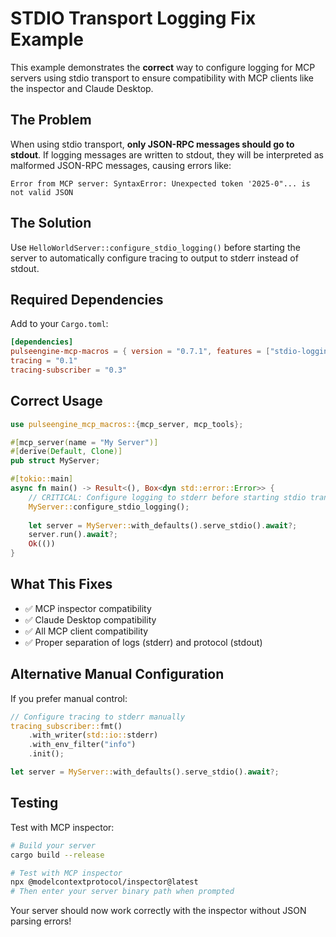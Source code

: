 # STDIO Transport Logging Fix Example

This example demonstrates the **correct** way to configure logging for MCP servers using stdio transport to ensure compatibility with MCP clients like the inspector and Claude Desktop.

## The Problem

When using stdio transport, **only JSON-RPC messages should go to stdout**. If logging messages are written to stdout, they will be interpreted as malformed JSON-RPC messages, causing errors like:

```
Error from MCP server: SyntaxError: Unexpected token '2025-0"... is not valid JSON
```

## The Solution

Use `HelloWorldServer::configure_stdio_logging()` before starting the server to automatically configure tracing to output to stderr instead of stdout.

## Required Dependencies

Add to your `Cargo.toml`:

```toml
[dependencies]
pulseengine-mcp-macros = { version = "0.7.1", features = ["stdio-logging"] }
tracing = "0.1"
tracing-subscriber = "0.3"
```

## Correct Usage

```rust
use pulseengine_mcp_macros::{mcp_server, mcp_tools};

#[mcp_server(name = "My Server")]
#[derive(Default, Clone)]
pub struct MyServer;

#[tokio::main]
async fn main() -> Result<(), Box<dyn std::error::Error>> {
    // CRITICAL: Configure logging to stderr before starting stdio transport
    MyServer::configure_stdio_logging();
    
    let server = MyServer::with_defaults().serve_stdio().await?;
    server.run().await?;
    Ok(())
}
```

## What This Fixes

- ✅ MCP inspector compatibility
- ✅ Claude Desktop compatibility  
- ✅ All MCP client compatibility
- ✅ Proper separation of logs (stderr) and protocol (stdout)

## Alternative Manual Configuration

If you prefer manual control:

```rust
// Configure tracing to stderr manually
tracing_subscriber::fmt()
    .with_writer(std::io::stderr)
    .with_env_filter("info")
    .init();

let server = MyServer::with_defaults().serve_stdio().await?;
```

## Testing

Test with MCP inspector:

```bash
# Build your server
cargo build --release

# Test with MCP inspector  
npx @modelcontextprotocol/inspector@latest
# Then enter your server binary path when prompted
```

Your server should now work correctly with the inspector without JSON parsing errors!